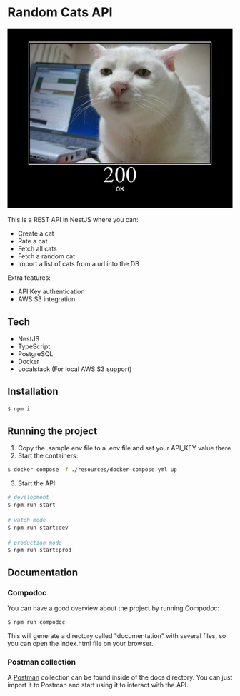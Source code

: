 # Random Cats API

![OK cat](docs/images/200.jpg "OK cat")

This is a REST API in NestJS where you can:

- Create a cat
- Rate a cat
- Fetch all cats
- Fetch a random cat
- Import a list of cats from a url into the DB

Extra features:

- API Key authentication
- AWS S3 integration

## Tech

- NestJS
- TypeScript
- PostgreSQL
- Docker
- Localstack (For local AWS S3 support)

## Installation

```bash
$ npm i
```

## Running the project

1) Copy the .sample.env file to a .env file and set your API_KEY value there
2) Start the containers:

```bash
$ docker compose -f ./resources/docker-compose.yml up 
```

3) Start the API:

```bash
# development
$ npm run start

# watch mode
$ npm run start:dev

# production mode
$ npm run start:prod
```

## Documentation

### Compodoc

You can have a good overview about the project by running Compodoc:

```bash
$ npm run compodoc
```

This will generate a directory called "documentation" with several files, so you can open the index.html file on your browser.

### Postman collection

A [Postman](https://www.postman.com/downloads/) collection can be found inside of the docs directory. You can just import it to Postman and start using it to interact with the API.
